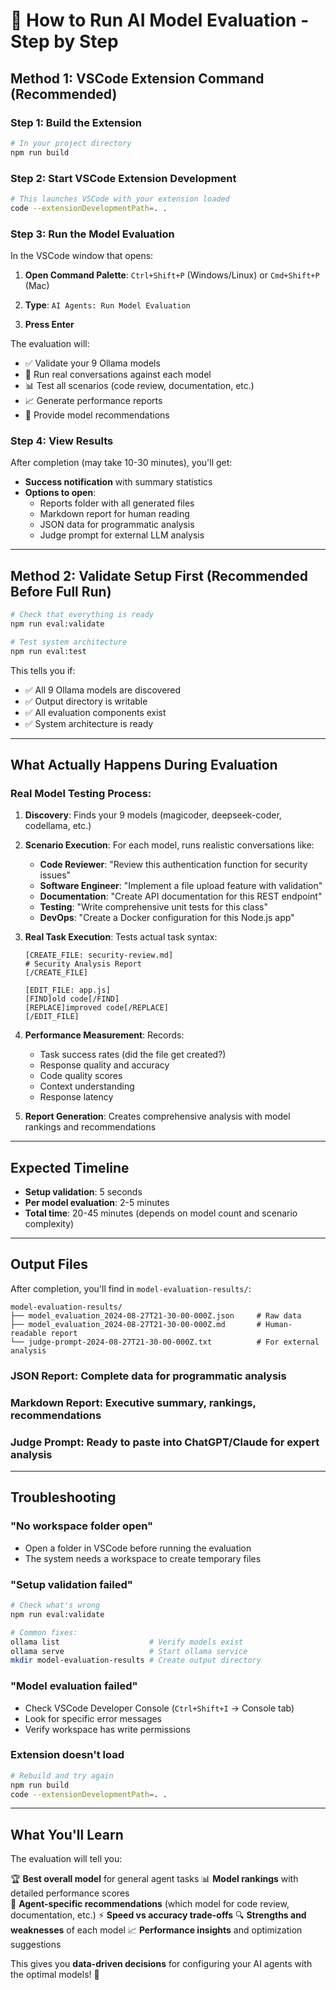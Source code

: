 # 🚀 How to Run AI Model Evaluation - Step by Step

## **Method 1: VSCode Extension Command (Recommended)**

### **Step 1: Build the Extension**
```bash
# In your project directory
npm run build
```

### **Step 2: Start VSCode Extension Development**
```bash
# This launches VSCode with your extension loaded
code --extensionDevelopmentPath=. .
```

### **Step 3: Run the Model Evaluation**

In the VSCode window that opens:

1. **Open Command Palette**: `Ctrl+Shift+P` (Windows/Linux) or `Cmd+Shift+P` (Mac)

2. **Type**: `AI Agents: Run Model Evaluation`

3. **Press Enter**

The evaluation will:
- ✅ Validate your 9 Ollama models
- 🧪 Run real conversations against each model
- 📊 Test all scenarios (code review, documentation, etc.)
- 📈 Generate performance reports
- 🎯 Provide model recommendations

### **Step 4: View Results**

After completion (may take 10-30 minutes), you'll get:
- **Success notification** with summary statistics
- **Options to open**:
  - Reports folder with all generated files
  - Markdown report for human reading
  - JSON data for programmatic analysis
  - Judge prompt for external LLM analysis

---

## **Method 2: Validate Setup First (Recommended Before Full Run)**

```bash
# Check that everything is ready
npm run eval:validate

# Test system architecture
npm run eval:test
```

This tells you if:
- ✅ All 9 Ollama models are discovered
- ✅ Output directory is writable  
- ✅ All evaluation components exist
- ✅ System architecture is ready

---

## **What Actually Happens During Evaluation**

### **Real Model Testing Process**:

1. **Discovery**: Finds your 9 models (magicoder, deepseek-coder, codellama, etc.)

2. **Scenario Execution**: For each model, runs realistic conversations like:
   - **Code Reviewer**: "Review this authentication function for security issues"
   - **Software Engineer**: "Implement a file upload feature with validation"  
   - **Documentation**: "Create API documentation for this REST endpoint"
   - **Testing**: "Write comprehensive unit tests for this class"
   - **DevOps**: "Create a Docker configuration for this Node.js app"

3. **Real Task Execution**: Tests actual task syntax:
   ```
   [CREATE_FILE: security-review.md]
   # Security Analysis Report
   [/CREATE_FILE]
   
   [EDIT_FILE: app.js]
   [FIND]old code[/FIND]  
   [REPLACE]improved code[/REPLACE]
   [/EDIT_FILE]
   ```

4. **Performance Measurement**: Records:
   - Task success rates (did the file get created?)
   - Response quality and accuracy
   - Code quality scores
   - Context understanding
   - Response latency

5. **Report Generation**: Creates comprehensive analysis with model rankings and recommendations

---

## **Expected Timeline**

- **Setup validation**: 5 seconds
- **Per model evaluation**: 2-5 minutes  
- **Total time**: 20-45 minutes (depends on model count and scenario complexity)

---

## **Output Files**

After completion, you'll find in `model-evaluation-results/`:

```
model-evaluation-results/
├── model_evaluation_2024-08-27T21-30-00-000Z.json     # Raw data
├── model_evaluation_2024-08-27T21-30-00-000Z.md       # Human-readable report  
└── judge-prompt-2024-08-27T21-30-00-000Z.txt          # For external analysis
```

### **JSON Report**: Complete data for programmatic analysis
### **Markdown Report**: Executive summary, rankings, recommendations
### **Judge Prompt**: Ready to paste into ChatGPT/Claude for expert analysis

---

## **Troubleshooting**

### **"No workspace folder open"**
- Open a folder in VSCode before running the evaluation
- The system needs a workspace to create temporary files

### **"Setup validation failed"** 
```bash
# Check what's wrong
npm run eval:validate

# Common fixes:
ollama list                    # Verify models exist
ollama serve                   # Start ollama service
mkdir model-evaluation-results # Create output directory
```

### **"Model evaluation failed"**
- Check VSCode Developer Console (`Ctrl+Shift+I` → Console tab)
- Look for specific error messages
- Verify workspace has write permissions

### **Extension doesn't load**
```bash
# Rebuild and try again
npm run build
code --extensionDevelopmentPath=. .
```

---

## **What You'll Learn**

The evaluation will tell you:

🏆 **Best overall model** for general agent tasks
📊 **Model rankings** with detailed performance scores  
🎯 **Agent-specific recommendations** (which model for code review, documentation, etc.)
⚡ **Speed vs accuracy trade-offs** 
🔍 **Strengths and weaknesses** of each model
📈 **Performance insights** and optimization suggestions

This gives you **data-driven decisions** for configuring your AI agents with the optimal models! 🚀